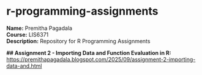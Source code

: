 # r-programming-assignments

**Name:** Premitha Pagadala  
**Course:** LIS6371  
**Description:** Repository for R Programming Assignments

**## Assignment 2 - Importing Data and Function Evaluation in R:**
https://premithapagadala.blogspot.com/2025/09/assignment-2-importing-data-and.html
